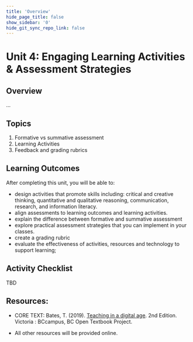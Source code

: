 ```yaml
---
title: 'Overview'
hide_page_title: false
show_sidebar: '0'
hide_git_sync_repo_link: false
---
```

# Unit 4: Engaging Learning Activities & Assessment Strategies
## Overview
...


## Topics
1. Formative vs summative assessment
1. Learning Activities
1. Feedback and grading rubrics




## Learning Outcomes
After completing this unit, you will be able to:
- design activities that promote skills including: critical and creative thinking, quantitative and qualitative reasoning, communication, research, and information literacy.
- align assessments to learning outcomes and learning activities.
- explain the difference between formative and summative assessment
- explore practical assessment strategies that you can implement in your classes.
- create a grading rubric
- evaluate the effectiveness of activities, resources and technology to support learning;



## Activity Checklist

TBD

## Resources:
- CORE TEXT: Bates, T. (2019). [Teaching in a digital age](https://pressbooks.bccampus.ca/teachinginadigitalagev2/). 2nd Edition. Victoria : BCcampus, BC Open Textbook Project.

- All other resources will be provided online.
